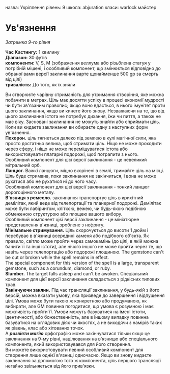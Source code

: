назва: Укріплення рівень: 9 школа: abjuration класи: warlock майстер

# Ув'язнення
_Затримка 9-го рівня_

**Час Кастингу:** 1 хвилину    
**Діапазон:** 30 футів    
**компоненти:** V, S, М (зображення веллума або різьблена статуя у потрібній мішені, і особливий компонент, що змінюється відповідно до обраної вами версії заклинання варте щонайменше 500 gp за смерть від цілі)    
**тривалість:** До того, як їх зняли

Ви створюєте чарівну стриманість для утримання створіння, яке можна побачити в метрах. Ціль має досягти успіху в процесі економії мудрості чи бути зв'язаним правопис; якщо воно вдасться, в нього імунітет проти цього заклинання, якщо ви кинете його знову. Незважаючи на те, що від цього заклинання істота не потребує дихання, їжи чи пиття, а також не має віку. Засновані заклинання не можуть знайти або сприймати ціль.    
Коли ви кидаєте заклинання ви обираєте одну з наступних форм ув'язнення.    
**Похорон.** ціль тягнеться далеко під землею в кулі магічної сили, яка просто достатньо велика, щоб стримати ціль. Ніщо не може проходити через сферу, і ніщо не може переміщуватися істота або використовувати платарні подорожі, щоб потрапити з нього.    
Особливий компонент для цієї версії заклинання - це невеликий мітральний орб.    
**Ланцюг.** Важкі ланцюги, міцно вкорінені в землі, тримайте ціль на місці. Ціль буде стримана, поки заклинання не закінчиться, і вона не може рухатися або не рухатися ні до чого часу.    
Особливий компонент для цієї версії заклинання - тонкий ланцюг дорогоцінного металу.    
**В'язниця з ремесло.** заклинання транспортує ціль в крихітний демілітак, який веде від телепортації та планерної подорожі. Демілітак може бути лабіринтом, кліткою, вежею, чи будь-якою подібною обмеженою структурою або площею вашого вибору.    
Особливий компонент цієї версії заклинання - це мініатюрне представлення в'язниці, зроблене з нефриту.    
**Мінімальне стримування.** Ціль скорочується до висоти 1 дюйм і перебуває в в'язниці всередині каменя або подібного об'єкта. Як правило, світло може пройти через самокамінь (до цілі, в якій можна бачити її та інші істоти), але нічого іншого не може пройти через те, що навіть через телепортацію або подорожі площиною. The gemstone can't be cut or broken while the spell remains in effect.    
The special component for this version of the spell is a large, transparent gemstone, such as a corundum, diamond, or ruby.    
**Slumber.** The target falls asleep and can't be awoken. Спеціальний компонент для цієї версії заклинання складається з рідкісних типових трав.    
**Закінчуючи заклин.** Під час трансляції заклинання, у будь-якій з його версій, можна вказати умову, яка призведе до завершення і відпущення цілі. Умова може бути такою ж конкретною або продуманою, як вибирати, але GM повинна погодитися, що умова є розумною і має можливість пройти її. Умови можуть базуватися на імені істоти, ідентичності, або божественність, але в іншому випадку повинна базуватися на оглядових діях чи якостях, а не виходячи з намірів таких як рівень, клас або хітованих точок.    
A **_розвіяти магію_** орфографію може закінчуватися тільки якщо це заклинання на 9-му рівні, націлювання на в'язницю або спеціального компонента, який використовувався для його створення.    
Ви можете використовувати певний особливий компонент для створення лише однієї в'язниці одночасно. Якщо ви знову кидаєте заклинання за допомогою того ж компонента, ціль першого трансляції негайно звільняється від його прив'язки. 
